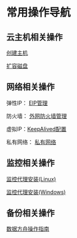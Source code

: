 

# 常用操作导航

## 云主机相关操作

[创建主机](/uhost/guide/common#创建主机)

[扩容磁盘](/uhost/guide/disk#云硬盘)

## 网络相关操作

弹性IP： [EIP管理](https://docs.ucloud.cn/unet/eip/introduction)

防火墙： [外网防火墙管理](https://docs.ucloud.cn/unet/firewall/introduction)

虚拟IP：[KeepAlived配置](/uhost/public/keepalived)

私有网络： [私有网络](https://docs.ucloud.cn/vpc/README)

## 监控相关操作

[监控代理安装(Linux)](https://docs.ucloud.cn/cloudwatch/uboltagent/UboltAgent_Linux_Installation_Guide)

[监控代理安装(Windows)](https://docs.ucloud.cn/cloudwatch/uboltagent/UboltAgent_Windows_Installation_Guide)


## 备份相关操作

[数据方舟操作指南](https://docs.ucloud.cn/uda/common)


